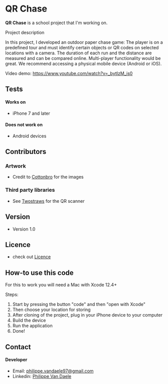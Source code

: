 QR Chase
======
**QR Chase** is a school project that I'm working on.

Project description

In this project, I developed an outdoor paper chase game: The player is on a predefined tour and must identify certain objects or QR codes on selected locations with a camera. The duration of each run and the distance are measured and can be compared online. Multi-player functionality would be great. We recommend accessing a physical mobile device (Android or iOS).

Video demo:
https://www.youtube.com/watch?v=_bytIzM_is0

## Tests
#### Works on
* iPhone 7 and later

#### Does not work on
* Android devices

## Contributors
### Artwork
* Credit to [Cottonbro](https://www.pexels.com/@cottonbro/collections/) for the images

### Third party libraries
* See [Twostraws](https://github.com/twostraws/CodeScanner) for the QR scanner

## Version 
* Version 1.0

## Licence
* check out [Licence](https://github.com/PhilippeDaele/QR-Chase/blob/main/LICENSE)

## How-to use this code
For this to work you will need a Mac with Xcode 12.4+

Steps:

1. Start by pressing the button "code" and then "open with Xcode"
2. Then choose your location for storing
3. After cloning of the project, plug in your iPhone device to your computer
4. Build the device
5. Run the application
6. Done!

## Contact
#### Developer
* Email: philippe.vandaele97@gmail.com
* Linkedin: [Philippe Van Daele](https://www.linkedin.com/in/philippe-van-daele-48754bb0/ "Linkedin")
